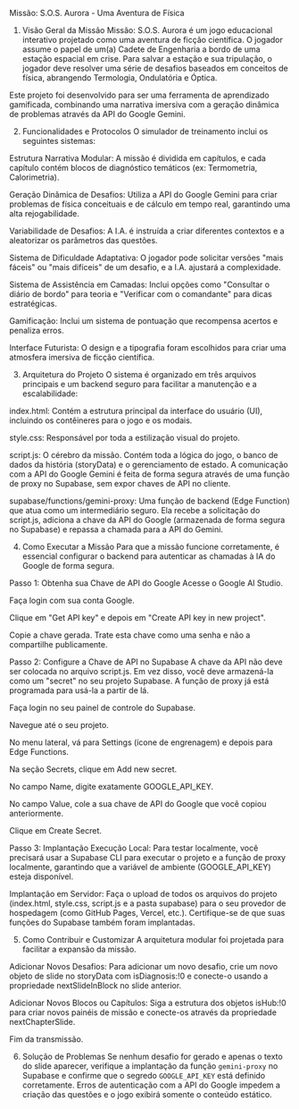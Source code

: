 Missão: S.O.S. Aurora - Uma Aventura de Física
1. Visão Geral da Missão
Missão: S.O.S. Aurora é um jogo educacional interativo projetado como uma aventura de ficção científica. O jogador assume o papel de um(a) Cadete de Engenharia a bordo de uma estação espacial em crise. Para salvar a estação e sua tripulação, o jogador deve resolver uma série de desafios baseados em conceitos de física, abrangendo Termologia, Ondulatória e Óptica.

Este projeto foi desenvolvido para ser uma ferramenta de aprendizado gamificada, combinando uma narrativa imersiva com a geração dinâmica de problemas através da API do Google Gemini.

2. Funcionalidades e Protocolos
O simulador de treinamento inclui os seguintes sistemas:

Estrutura Narrativa Modular: A missão é dividida em capítulos, e cada capítulo contém blocos de diagnóstico temáticos (ex: Termometria, Calorimetria).

Geração Dinâmica de Desafios: Utiliza a API do Google Gemini para criar problemas de física conceituais e de cálculo em tempo real, garantindo uma alta rejogabilidade.

Variabilidade de Desafios: A I.A. é instruída a criar diferentes contextos e a aleatorizar os parâmetros das questões.

Sistema de Dificuldade Adaptativa: O jogador pode solicitar versões "mais fáceis" ou "mais difíceis" de um desafio, e a I.A. ajustará a complexidade.

Sistema de Assistência em Camadas: Inclui opções como "Consultar o diário de bordo" para teoria e "Verificar com o comandante" para dicas estratégicas.

Gamificação: Inclui um sistema de pontuação que recompensa acertos e penaliza erros.

Interface Futurista: O design e a tipografia foram escolhidos para criar uma atmosfera imersiva de ficção científica.

3. Arquitetura do Projeto
O sistema é organizado em três arquivos principais e um backend seguro para facilitar a manutenção e a escalabilidade:

index.html: Contém a estrutura principal da interface do usuário (UI), incluindo os contêineres para o jogo e os modais.

style.css: Responsável por toda a estilização visual do projeto.

script.js: O cérebro da missão. Contém toda a lógica do jogo, o banco de dados da história (storyData) e o gerenciamento de estado. A comunicação com a API do Google Gemini é feita de forma segura através de uma função de proxy no Supabase, sem expor chaves de API no cliente.

supabase/functions/gemini-proxy: Uma função de backend (Edge Function) que atua como um intermediário seguro. Ela recebe a solicitação do script.js, adiciona a chave da API do Google (armazenada de forma segura no Supabase) e repassa a chamada para a API do Gemini.

4. Como Executar a Missão
Para que a missão funcione corretamente, é essencial configurar o backend para autenticar as chamadas à IA do Google de forma segura.

Passo 1: Obtenha sua Chave de API do Google
Acesse o Google AI Studio.

Faça login com sua conta Google.

Clique em "Get API key" e depois em "Create API key in new project".

Copie a chave gerada. Trate esta chave como uma senha e não a compartilhe publicamente.

Passo 2: Configure a Chave de API no Supabase
A chave da API não deve ser colocada no arquivo script.js. Em vez disso, você deve armazená-la como um "secret" no seu projeto Supabase. A função de proxy já está programada para usá-la a partir de lá.

Faça login no seu painel de controle do Supabase.

Navegue até o seu projeto.

No menu lateral, vá para Settings (ícone de engrenagem) e depois para Edge Functions.

Na seção Secrets, clique em Add new secret.

No campo Name, digite exatamente GOOGLE_API_KEY.

No campo Value, cole a sua chave de API do Google que você copiou anteriormente.

Clique em Create Secret.

Passo 3: Implantação
Execução Local: Para testar localmente, você precisará usar a Supabase CLI para executar o projeto e a função de proxy localmente, garantindo que a variável de ambiente (GOOGLE_API_KEY) esteja disponível.

Implantação em Servidor: Faça o upload de todos os arquivos do projeto (index.html, style.css, script.js e a pasta supabase) para o seu provedor de hospedagem (como GitHub Pages, Vercel, etc.). Certifique-se de que suas funções do Supabase também foram implantadas.

5. Como Contribuir e Customizar
A arquitetura modular foi projetada para facilitar a expansão da missão.

Adicionar Novos Desafios: Para adicionar um novo desafio, crie um novo objeto de slide no storyData com isDiagnosis:!0 e conecte-o usando a propriedade nextSlideInBlock no slide anterior.

Adicionar Novos Blocos ou Capítulos: Siga a estrutura dos objetos isHub:!0 para criar novos painéis de missão e conecte-os através da propriedade nextChapterSlide.

Fim da transmissão.

6. Solução de Problemas
Se nenhum desafio for gerado e apenas o texto do slide aparecer, verifique a implantação da função `gemini-proxy` no Supabase e confirme que o segredo `GOOGLE_API_KEY` está definido corretamente. Erros de autenticação com a API do Google impedem a criação das questões e o jogo exibirá somente o conteúdo estático.
